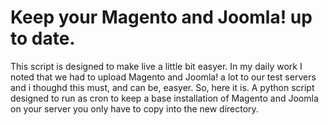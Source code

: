 Keep your Magento and Joomla! up to date.
========================================

This script is designed to make live a little bit easyer. In my daily work I noted that we had to upload Magento and Joomla! a lot to our test servers and i thoughd this must, and can be, easyer. So, here it is. A python script designed to run as cron to keep a base installation of Magento and Joomla on your server you only have to copy into the new directory.